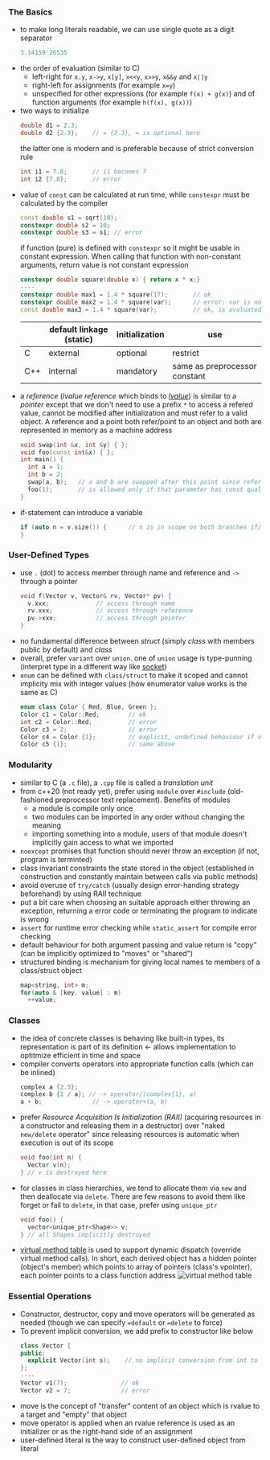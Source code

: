 ### The Basics

- to make long literals readable, we can use single quote as a digit separator
  ```cpp
  3.14159'26535
  ```
- the order of evaluation (similar to C)
  - left-right for `x.y`, `x->y`, `x[y]`, `x<<y`, `x>>y`, `x&&y` and `x||y`
  - right-left for assignments (for example `x=y`)
  - unspecified for other expressions (for example `f(x) + g(x)`) and of function arguments (for example `h(f(x), g(x))`)
- two ways to initialize
  ```cpp
  double d1 = 2.3;
  double d2 {2.3};    // = {2.3}, = is optional here
  ```
  the latter one is modern and is preferable because of strict conversion rule
  ```cpp
  int i1 = 7.8;       // i1 becomes 7
  int i2 {7.8};       // error
  ```
- value of `const` can be calculated at run time, while `constexpr` must be calculated by the compiler
  ```cpp
  const double s1 = sqrt(10);
  constexpr double s2 = 10;
  constexpr double s3 = s1; // error
  ```
  if function (pure) is defined with `constexpr` so it might be usable in constant expression. When calling that function with non-constant arguments, return value is not constant expression
  ```cpp
  constexpr double square(double x) { return x * x;}
  ----
  constexpr double max1 = 1.4 * square(17);       // ok
  constexpr double max2 = 1.4 * square(var);      // error: var is not constant expression
  const double max3 = 1.4 * square(var);          // ok, is evaluated at runtime
  ```
  |     | default linkage (static) | initialization | use                           |
  | --- | ------------------------ | -------------- | ----------------------------- |
  | C   | external                 | optional       | restrict                      |
  | C++ | internal                 | mandatory      | same as preprocessor constant |
- a _reference_ (_lvalue reference_ which binds to [_lvalue_](https://ncona.com/2019/11/cpp-value-categories/)) is similar to a _pointer_ except that we don't need to use a prefix `*` to access a refered value, cannot be modified after initialization and must refer to a valid object. A reference and a point both refer/point to an object and both are represented in memory as a machine address
  ```cpp
  void swap(int &x, int &y) { };
  void foo(const int&x) { };
  int main() {
    int a = 1;
    int b = 2;
    swap(a, b);   // a and b are swapped after this point since reference makes sure we use that variable itself (not copy)
    foo(1);       // is allowed only if that parameter has const qualifier, compiler creates a temporary variable, assigns 7 to it and passes to that foo
  }
  ```
- if-statement can introduce a variable
  ```cpp
  if (auto n = v.size()) {      // n is in scope on both branches if/else
  }
  ```

### User-Defined Types

- use `.` (dot) to access member through name and reference and `->` through a pointer
  ```cpp
  void f(Vector v, Vector& rv, Vector* pv) {
    v.xxx;             // access through name
    rv.xxx;            // access through reference
    pv->xxx;           // access through pointer
  }
  ```
- no fundamental difference between _struct_ (simply _class_ with members public by default) and _class_
- overall, prefer `variant` over `union`. one of `union` usage is type-punning (interpret type in a different way like [socket](https://en.wikipedia.org/wiki/Type_punning#Sockets_example))
- `enum` can be defined with `class/struct` to make it scoped and cannot implicity mix with integer values (how enumerator value works is the same as C)
  ```cpp
  enum class Color { Red, Blue, Green };
  Color c1 = Color::Red;        // ok
  int c2 = Color::Red;          // error
  Color c3 = 2;                 // error
  Color c4 = Color {1};         // explicit, undefined behaviour if value is out of enum ranges
  Color c5 {1};                 // same above
  ```

### Modularity

- similar to C (a `.c` file), a `.cpp` file is called a _translation unit_
- from c++20 (not ready yet), prefer using `module` over `#include` (old-fashioned preprocessor text replacement). Benefits of modules
  - a module is compile only once
  - two modules can be imported in any order without changing the meaning
  - importing something into a module, users of that module doesn't implicitly gain access to what we imported
- `noexcept` promises that function should never throw an exception (if not, program is terminted)
- class invariant constraints the state stored in the object (established in construction and constantly maintain between calls via public methods)
- avoid overuse of `try/catch` (usually design error-handing strategy beforehand) by using RAII technique
- put a bit care when choosing an suitable approach either throwing an exception, returning a error code or terminating the program to indicate is wrong
- `assert` for runtime error checking while `static_assert` for compile error checking
- default behaviour for both argument passing and value return is "copy" (can be implicitly optimized to "moves" or "shared")
- structured binding is mechanism for giving local names to members of a class/struct object
  ```cpp
  map<string, int> m;
  for(auto & [key, value] : m)
    ++value;
  ```

### Classes

- the idea of concrete classes is behaving like built-in types, its representation is part of its definition <- allows implementation to optitmize efficient in time and space
- compiler converts operators into appropriate function calls (which can be inlined)
  ```cpp
  complex a {2.3};
  complex b {1 / a}; // -> operator/(complex{1}, a)
  a + b;              // -> operator+(a, b)
  ```
- prefer _Resource Acquisition Is Initialization (RAII)_ (acquiring resources in a constructor and releasing them in a destructor) over "naked `new/delete` operator" since releasing resources is automatic when execution is out of its scope
  ```cpp
  void foo(int n) {
    Vector v(n);
  } // v is destroyed here
  ```
- for classes in class hierarchies, we tend to allocate them via `new` and then deallocate via `delete`. There are few reasons to avoid them like forget or fail to `delete`, in that case, prefer using `unique_ptr`
  ```cpp
  void foo() {
    vector<unique_ptr<Shape>> v;
  } // all Shapes implicitly destroyed
  ```
- [virtual method table](https://en.wikipedia.org/wiki/Virtual_method_table#Example) is used to support dynamic dispatch (override virtual method calls). In short, each derived object has a hidden pointer (object's member) which points to array of pointers (class's vpointer), each pointer points to a class function address
  ![virtual method table](https://i.imgur.com/v3RgnSL.jpg)

### Essential Operations

- Constructor, destructor, copy and move operators will be generated as needed (though we can specify `=default` or `=delete` to force)
- To prevent implicit conversion, we add prefix to constructor like below
  ```cpp
  class Vector {
  public:
    explicit Vector(int s);    // no implicit conversion from int to Vector
  };
  ----
  Vector v1(7);               // ok
  Vector v2 = 7;              // error
  ```
- move is the concept of "transfer" content of an object which is rvalue to a target and "empty" that object
- move operator is applied when an rvalue reference is used as an initializer or as the right-hand side of an assignment
- user-defined literal is the way to construct user-defined object from literal
